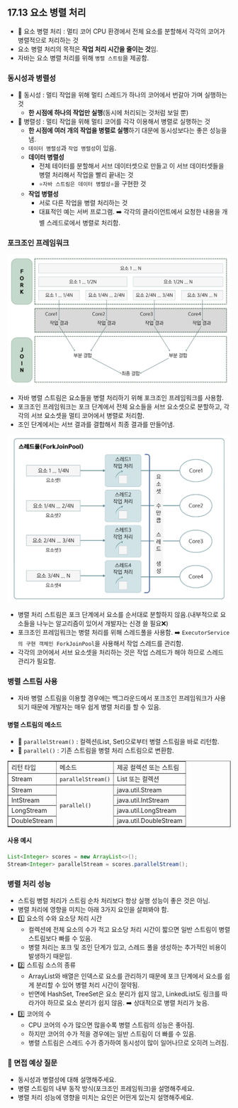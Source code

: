 ## 17.13 요소 병렬 처리
- 💠 요소 병렬 처리 : 멀티 코어 CPU 환경에서 전체 요소를 분할해서 각각의 코어가 병렬적으로 처리하는 것
- 요소 병렬 처리의 목적은 **작업 처리 시간을 줄이는 것**임.
- 자바는 요소 병렬 처리를 위해 `병렬 스트림`을 제공함.

### 동시성과 병렬성
- 💠 동시성 : 멀티 작업을 위해 멀티 스레드가 하나의 코어에서 번갈아 가며 실행하는 것
  - **한 시점에 하나의 작업만 실행**(동시에 처리되는 것처럼 보일 뿐)
- 💠 병렬성 : 멀티 작업을 위해 멀티 코어를 각각 이용해서 병렬로 실행하는 것
  - **한 시점에 여러 개의 작업을 병렬로 실행**하기 대문에 동시성보다는 좋은 성능을 냄.
  - `데이터 병렬성`과 `작업 병렬성`이 있음.
  - **데이터 병렬성**
    - 전체 테이터를 분할해서 서브 데이터셋으로 만들고 이 서브 데이터셋들을 병렬 처리해서 작업을 빨리 끝내는 것
    - `⭐️자바 스트림은 데이터 병렬성⭐️`을 구현한 것
  - **작업 병렬성**
    - 서로 다른 작업을 병렬 처리하는 것
    - 대표적인 예는 서버 프로그램. ➡️ 각각의 클라이언트에서 요청한 내용을 개별 스레드로에서 병렬로 처리함.

### 포크조인 프레임워크
![img.png](img/포크조인_프레임워크.png)
- 자바 병렬 스트림은 요소들을 병렬 처리하기 위해 포크조인 프레임워크를 사용함.
- 포크조인 프레임워크는 포크 단계에서 전체 요소들을 서브 요소셋으로 분할하고, 각각의 서브 요소셋을 멀티 코어에서 병렬로 처리함.
- 조인 단계에서는 서브 결과를 결합해서 최종 결과를 만들어냄.

![포크조인풀.png](img/포크조인풀.png)
- 병렬 처리 스트림은 포크 단계에서 요소를 순서대로 분할하지 않음.(내부적으로 요소들을 나누는 알고리즘이 있어서 개발자는 신경 쓸 필요❌)
- 포크조인 프레임워크는 병렬 처리를 위해 스레드풀을 사용함. ➡️ `ExecutorService의 구현 객체인 ForkJoinPool`을 사용해서 작업 스레드를 관리함.
- 각각의 코어에서 서브 요소셋을 처리하는 것은 작업 스레드가 해야 하므로 스레드 관리가 필요함.

### 병렬 스트림 사용
- 자바 병렬 스트림을 이용할 경우에는 백그라운드에서 포크조인 프레임워크가 사용되기 때문에 개발자는 매우 쉽게 병렬 처리를 할 수 있음.
#### 병렬 스트림의 메소드
- 💠 `parallelStream()` : 컬렉션(List, Set)으로부터 병렬 스트림을 바로 리턴함.
- 💠 `parallel()` : 기존 스트림을 병렬 처리 스트림으로 변환함.
<table border="1">
  <tr>
    <td>리턴 타입</td>
    <td>메소드</td>
    <td>제공 컬렉션 또는 스트림</td>
  </tr>
  <tr>
    <td>Stream</td>
    <td><code>parallelStream()</code></td>
    <td>List 또는 컬렉션</td>
  </tr>
  <tr>
    <td>Stream</td>
    <td rowspan="4"><code>parallel()</code></td>
    <td>java.util.Stream</td>
  </tr>
  <tr>
    <td>IntStream</td>
    <td>java.util.IntStream</td>
  </tr>
  <tr>
    <td>LongStream</td>
    <td>java.util.LongStream</td>
  </tr>
  <tr>
    <td>DoubleStream</td>
    <td>java.util.DoubleStream</td>
  </tr>
</table>

#### 사용 예시
```java
List<Integer> scores = new ArrayList<>();
Stream<Integer> parallelStream = scores.parallelStream();
```

### 병렬 처리 성능
- 스트림 병렬 처리가 스트림 순차 처리보다 항상 실행 성능이 좋은 것은 아님.
- 병렬 처리에 영향을 미치는 아래 3가지 요인을 살펴봐야 함.
- 1️⃣ 요소의 수와 요소당 처리 시간
  - 컬렉션에 전체 요소의 수가 적고 요소당 처리 시간이 짧으면 일반 스트림이 병렬 스트림보다 빠를 수 있음.
  - 병렬 처리는 포크 및 조인 단계가 있고, 스레드 풀을 생성하는 추가적인 비용이 발생하기 때문임.
- 2️⃣ 스트림 소스의 종류
  - ArrayList와 배열은 인덱스로 요소를 관리하기 때문에 포크 단계에서 요소를 쉽게 분리할 수 있어 병렬 처리 시간이 절약됨.
  - 반면에 HashSet, TreeSet은 요소 분리가 쉽지 않고, LinkedList도 링크를 따라가야 하므로 요소 분리가 쉽지 않음. ➡️ 상대적으로 병렬 처리가 늦음.
- 3️⃣ 코어의 수
  - CPU 코어의 수가 많으면 많을수록 병렬 스트림의 성능은 좋아짐.
  - 하지만 코어의 수가 적을 경우에는 일반 스트림이 더 빠를 수 있음.
  - 병렬 스트림은 스레드 수가 증가하여 동시성이 많이 일어나므로 오히려 느려짐.
### 🙋 면접 예상 질문
- 동시성과 병렬성에 대해 설명해주세요.
- 병렬 스트림의 내부 동작 방식(포크조인 프레임워크)을 설명해주세요.
- 병렬 처리 성능에 영향을 미치는 요인은 어떤게 있는지 설명해주세요.